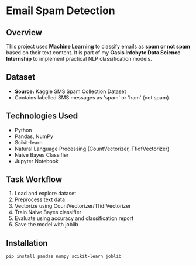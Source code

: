 # Email Spam Detection

## Overview

This project uses **Machine Learning** to classify emails as **spam or not spam** based on their text content. It is part of my **Oasis Infobyte Data Science Internship** to implement practical NLP classification models.

## Dataset

- **Source:** Kaggle SMS Spam Collection Dataset
- Contains labelled SMS messages as 'spam' or 'ham' (not spam).

## Technologies Used

- Python
- Pandas, NumPy
- Scikit-learn
- Natural Language Processing (CountVectorizer, TfidfVectorizer)
- Naive Bayes Classifier
- Jupyter Notebook

## Task Workflow

1. Load and explore dataset
2. Preprocess text data
3. Vectorize using CountVectorizer/TfidfVectorizer
4. Train Naive Bayes classifier
5. Evaluate using accuracy and classification report
6. Save the model with joblib

## Installation

```bash
pip install pandas numpy scikit-learn joblib
